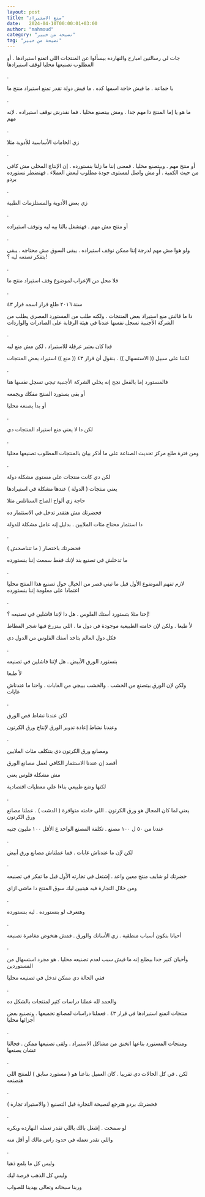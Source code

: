 ```yaml
---
layout: post
title: "منع الاستيراد"
date:   2024-04-10T00:00:01+03:00
author: "mahmoud"
category: "نصيحة من خبير"
tag: "نصيحة من خبير"
---
```



جات لي رسالتين امبارح والنهارده بيسألوا عن المنتجات اللي
اتمنع استيرادها . أو المطلوب تصنيعها محليا لوقف استيرادها

.

يا جماعة . ما فيش حاجة اسمها كده . ما فيش دولة تقدر تمنع
استيراد منتج ما

.

ما هو يا إما المنتج دا مهم جدا . ومش بيتصنع محليا . فما
نقدرش نوقف استيراده . لإنه مهم

.

زي الخامات الأساسية للأدوية مثلا

.

أو منتج مهم . وبيتصنع محليا . فمعنى إننا ما زلنا
بنستورده . إن الإنتاج المحلي مش كافي من حيث الكمية . أو مش واصل لمستوى
جودة مطلوب لبعض العملاء . فهنضطر نستورده بردو

.

زي بعض الأدوية والمستلزمات الطبية

.

أو منتج مش مهم . فهنشغل بالنا بيه ليه ونوقف
استيراده

.

ولو هوا مش مهم لدرجة إننا ممكن نوقف استيراده . يبقى
السوق مش محتاجه . يبقى بتفكر تصنعه ليه ؟!

.

فلا محل من الإعراب لموضوع وقف استيراد منتج ما

.

سنة ٢٠١٦ طلع قرار اسمه قرار ٤٣

دا ما قالش منع استيراد بعض المنتجات . ولكنه طلب من
المستورد المصري يطلب من الشركة الأجنبية تسجل نفسها عندنا في هيئة الرقابة
على الصادرات والواردات

.

فدا كان يعتبر عرقلة للاستيراد . لكن مش منع ليه

لكننا على سبيل (( الاستسهال )) . بنقول أن قرار ٤٣ (( منع
)) استيراد بعض المنتجات

.

فالمستورد إما بالفعل نجح إنه يخلي الشركة الأجنبية تيجي
تسجل نفسها هنا

أو بقى يستورد المنتج مفكك ويجمعه

أو بدأ يصنعه محليا

.

لكن دا لا يعني منع استيراد المنتجات دي

.

ومن فترة طلع مركز تحديث الصناعة على ما أذكر بيان
بالمنتجات المطلوب تصنيعها محليا

.

لكن دي كانت منتجات على مستوى مشكلة دولة

يعني منتجات ( الدولة ) عندها مشكلة في استيرادها

حاجة زي ألواح الصاج الستانلس مثلا

فحضرتك مش هتقدر تدخل في الاستثمار ده

دا استثمار محتاج مئات الملايين . بدليل إنه عامل مشكلة
للدولة

.

فحضرتك باختصار ( ما تتناصحش )

ما تدخلش في تصنيع بند لإنك فقط سمعت إننا بنستورده

.

لازم تفهم الموضوع الأول قبل ما تبني قصر من الخيال حول
تصنيع هذا المنتج محليا اعتمادا على معلومة إننا بنستورده

.

إحنا مثلا بتستورد أستك الفلوس . هل دا لإننا فاشلين في
تصنيعه ؟!

لأ طبعا . ولكن لإن خامته الطبيعية موجودة في دول ما .
اللي بيتزرع فيها شجر المطاط

فكل دول العالم بتاخد أستك الفلوس من الدول دي

.

بنستورد الورق الأبيض . هل لإننا فاشلين في تصنيعه

لأ طبعا

ولكن لإن الورق بيتصنع من الخشب . والخشب بييجي من الغابات
. واحنا ما عندناش غابات

.

لكن عندنا نشاط قص الورق

وعندنا نشاط إعادة تدوير الورق لإنتاج ورق الكرتون

.

ومصانع ورق الكرتون دي بتتكلف مئات الملايين

أقصد إن عندنا الاستثمار الكافي لعمل مصانع الورق

مش مشكلة فلوس يعني

لكنها وضع طبيعي بناءا على معطيات اقتصادية

.

يعني لما كان المجال هو ورق الكرتون . اللي خامته متوافرة
( الدشت ) . عملنا مصانع ورق الكرتون

عندنا من ٥٠ ل ١٠٠ مصنع . تكلفة المصنع الواحد ع الأقل ١٠٠
مليون جنيه

.

لكن لإن ما عندناش غابات . فما عملناش مصانع ورق
أبيض

.

حضرتك لو شايف منتج معين واعد . إشتغل في تجارته الأول قبل
ما تفكر في تصنيعه

ومن خلال التجارة فيه هيتبين ليك سوق المنتج دا ماشي
ازاي

.

وهتعرف لو بنستورده . ليه بنستورده

.

أحيانا بتكون أسباب منطقية . زي الأساتك والورق . فمش
هتخوض مغامرة تصنيعه

.

وأحيان كتير جدا بيطلع إنه ما فيش سبب لعدم تصنيعه محليا .
هو مجرد استسهال من المستوردين

ففي الحالة دي ممكن تدخل في تصنيعه محليا

.

والحمد لله عملنا دراسات كتير لمنتجات بالشكل ده

منتجات اتمنع استيرادها في قرار ٤٣ . فعملنا دراسات لمصانع
تجميعها . وتصنيع بعض أجزائها محليا

.

ومنتجات المستورد بتاعها اتخنق من مشاكل الاستيراد . ولقى
تصنيعها ممكن . فجالنا عشان يصنعها

.

لكن . في كل الحالات دي تقريبا . كان العميل بتاعنا هو (
مستورد سابق ) للمنتج اللي هنصنعه

.

فحضرتك بردو هترجع لنصيحة التجارة قبل التصنيع (
والاستيراد تجارة )

.

لو سمحت . إشغل بالك باللي تقدر تعمله النهارده
وبكره

واللي تقدر تعمله في حدود راس مالك أو أقل منه

.

وليس كل ما يلمع ذهبا

وليس كل الذهب فرصة ليك

وربنا سبحانه وتعالى يهدينا للصواب
